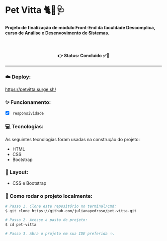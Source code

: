 # Pet Vitta 🐈🐶🩺
#### Projeto de finalização de módulo Front-End da faculdade Descomplica, curso de Análise e Desenvovimento de Sistemas.
<br />

<h4 align='center'>
👉 Status: Concluído ✅👏
</h4>
<hr />

### ☁️ Deploy:
https://petvitta.surge.sh/

### ✨ Funcionamento:
- [x] `responsividade`

### 💻 Tecnologias:
As seguintes tecnologias foram usadas na construção do projeto:
- HTML
- CSS
- Bootstrap

### 🎨 Layout:
- CSS e Bootstrap

### 📂 Como rodar o projeto localmente:

```bash
# Passo 1. Clone este repositório no terminal/cmd:
$ git clone https://github.com/julianapedroso/pet-vitta.git

# Passo 2. Acesse a pasta do projeto:
$ cd pet-vitta

# Passo 3. Abra o projeto em sua IDE preferida ✨.
 
```

